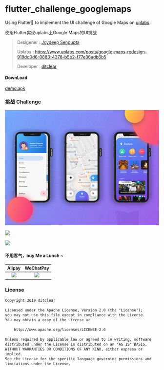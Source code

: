# 

# flutter_challenge_googlemaps

Using Flutter💪  to implement the UI challenge of Google Maps on [uplabs](https://www.uplabs.com/posts/google-maps-redesign-919dd0d6-0883-4378-b5b2-f77e36adb6b5) .

使用Flutter实现uplabs上Google Maps的UI挑战

> Desigener : [Joydeep Sengupta](https://www.uplabs.com/joydeeproni)
>
> Uplabs : <https://www.uplabs.com/posts/google-maps-redesign-919dd0d6-0883-4378-b5b2-f77e36adb6b5>
>
> Developer : [ditclear](https://github.com/ditclear)

#### DownLoad 

[demo.apk](apk/app.apk)

### 挑战 Challenge 

![](ui/all.png)



![](ui/attachment.gif)



![](ui/preview.gif)



#### 不用客气，buy Me a Lunch ~

|                            Alipay                            |                          WeChatPay                           |
| :----------------------------------------------------------: | :----------------------------------------------------------: |
| ![](https://camo.githubusercontent.com/fbaa3ecc28af039c8e6011ddf473e51d2a08c8d2/68747470733a2f2f75706c6f61642d696d616765732e6a69616e7368752e696f2f75706c6f61645f696d616765732f333732323639352d666664653137306665633933316561652e706e673f696d6167654d6f6772322f6175746f2d6f7269656e742f7374726970253743696d61676556696577322f322f772f333430) | ![](https://camo.githubusercontent.com/ade43488617a69c72d5be1841fd4d0934689a3b0/68747470733a2f2f75706c6f61642d696d616765732e6a69616e7368752e696f2f75706c6f61645f696d616765732f333732323639352d316238323761353465633237346535392e706e673f696d6167654d6f6772322f6175746f2d6f7269656e742f7374726970253743696d61676556696577322f322f772f333430) |

### License

```
Copyright 2019 ditclear

Licensed under the Apache License, Version 2.0 (the "License");
you may not use this file except in compliance with the License.
You may obtain a copy of the License at

    http://www.apache.org/licenses/LICENSE-2.0

Unless required by applicable law or agreed to in writing, software
distributed under the License is distributed on an "AS IS" BASIS,
WITHOUT WARRANTIES OR CONDITIONS OF ANY KIND, either express or implied.
See the License for the specific language governing permissions and
limitations under the License.
```











